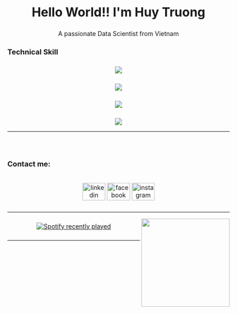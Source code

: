 <h1 align="center">Hello World!! I'm Huy Truong</h1>

###

<p align="center">A passionate Data Scientist from Vietnam</p>

###

<h3 align="left">Technical Skill</h3>

###


<p align="center">
  <a href="https://skillicons.dev">
    <img src="https://skillicons.dev/icons?i=python,r,md,latex&theme=light" />
  </a>
</p>

###

<p align="center">
  <a href="https://skillicons.dev">
    <img src="https://skillicons.dev/icons?i=pytorch,tensorflow,opencv,flask,fastapi,sklearn&theme=light" />
  </a>
</p>

###


<p align="center">
  <a href="https://skillicons.dev">
    <img src="https://skillicons.dev/icons?i=anaconda,linux,docker,git,bash&theme=light" />
  </a>
</p>

###



<p align="center">
  <a href="https://skillicons.dev">
    <img src="https://skillicons.dev/icons?i=mongodb,postgres,mysql,sqlite&theme=light" />
  </a>
</p>

---

###

<br clear="both">

<h3 align="left">Contact me:</h3>

<br clear="both">

<div align="center">
  <a href="https://www.linkedin.com/in/truongquochuy2402/"> <img src="https://raw.githubusercontent.com/maurodesouza/profile-readme-generator/master/src/assets/icons/social/linkedin/default.svg" width="52" height="40" alt="linkedin logo"  /></a>
  <a href="https://www.facebook.com/truongquochuy2402/"><img src="https://raw.githubusercontent.com/maurodesouza/profile-readme-generator/master/src/assets/icons/social/facebook/default.svg" width="52" height="40" alt="facebook logo"  /></a>
  <a href="https://www.instagram.com/_huy.q/"><img src="https://raw.githubusercontent.com/maurodesouza/profile-readme-generator/master/src/assets/icons/social/instagram/default.svg" width="52" height="40" alt="instagram logo"  /></a>
</div>

###


---


<img align="right" height="200" src="https://media.giphy.com/media/2QHLYZFJgjsFq/giphy.gif?cid=ecf05e4719yj6lh9qgnswcq9ab2iu5xlhbhem0jg4nze0ayu&ep=v1_gifs_search&rid=giphy.gif&ct=g"  />

###

<div align="center">
  <a href="https://open.spotify.com/user/30ez4xhfmabvu3gqe31j8554w">
    <img src="https://spotify-recently-played-readme.vercel.app/api?user=30ez4xhfmabvu3gqe31j8554w&count=5&unique=false" alt="Spotify recently played"  />
  </a>
</div>

###

---




